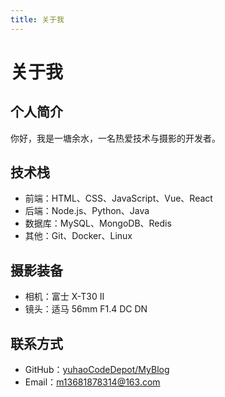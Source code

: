 ```yaml
---
title: 关于我
---
```


# 关于我

## 个人简介

你好，我是一塘余水，一名热爱技术与摄影的开发者。

## 技术栈

- 前端：HTML、CSS、JavaScript、Vue、React
- 后端：Node.js、Python、Java
- 数据库：MySQL、MongoDB、Redis
- 其他：Git、Docker、Linux

## 摄影装备

- 相机：富士 X-T30 II
- 镜头：适马 56mm F1.4 DC DN

## 联系方式

- GitHub：[yuhaoCodeDepot/MyBlog](https://github.com/yuhaoCodeDepot/MyBlog)
- Email：m13681878314@163.com
